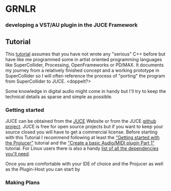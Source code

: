 # GRNLR
### developing a VST/AU plugin in the JUCE Framework
## Tutorial
This [tutorial](https://github.com/passivist/GRNLR/blob/master/Tutorial.md) assumes that you have not wrote any "serious" C++ before but have like me programmed
some in artist oriented programming languages like SuperCollider, Processing, OpenFrameworks or PD/MAX.
It documents my journey from a relatively finished concept and a working prototype in SuperCollider
so I will often reference the process of "porting" the program from SuperCollider to JUCE. <doppelt?>  

Some knowledge in digital audio might come in handy but I'll try to keep the technical details
as sparse and simple as possible.

### Getting started
JUCE can be obtained from the [JUCE](http://juce.com) Website or from the JUCE
[github project](https://github.com/julianstorer/JUCE).
JUCE is free for open source projects but if you want to keep your source closed you will have to get a commercial
license.
Before starting with this Tutorial I recommend following at least the
["Getting started with the Projucer"](https://www.juce.com/doc/tutorial_new_projucer_project)
tutorial and the
["Create a basic Audio/MIDI plugin Part 1"](https://www.juce.com/doc/tutorial_create_projucer_basic_plugin)
tutorial. For Linux users there is also a handy
[list of all the dependencies you'll need](https://forum.juce.com/t/list-of-juce-dependencies-under-ubuntu-linux/15121).

Once you are comfortable with your IDE of choice and the Projucer as well as the Plugin-Host you can start by

### Making Plans
